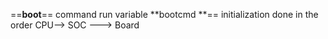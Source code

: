 ==**boot**== command run variable **bootcmd **==
initialization done in the order CPU--> SOC ---> Board 